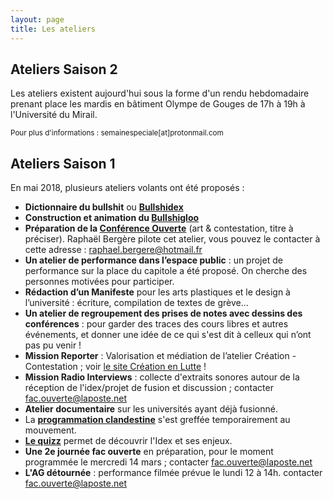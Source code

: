 ```yaml
---
layout: page
title: Les ateliers
---
```


<h2>Ateliers Saison 2</h2>

<p>Les ateliers existent aujourd'hui sous la forme d'un rendu hebdomadaire prenant place les mardis en bâtiment Olympe de Gouges de 17h à 19h à l'Université du Mirail.</p>
<small>Pour plus d'informations : semainespeciale[at]protonmail.com</small>

<h2>Ateliers Saison 1</h2>

En mai 2018, plusieurs ateliers volants ont été proposés : 
* **Dictionnaire du bullshit** ou **<a href="/dico">Bullshidex</a>** 
* **Construction et animation du <a href="/bullshigloo">Bullshigloo</a>**
* **Préparation de la <a href="../conf-ouverte">Conférence Ouverte</a>** (art & contestation, titre à préciser). Raphaël Bergère pilote cet atelier, vous pouvez le contacter à cette adresse : raphael.bergere@hotmail.fr
* **Un atelier de performance dans l’espace public** : un projet de performance sur la place du capitole a été proposé. On cherche des personnes motivées pour participer.
* **Rédaction d’un Manifeste** pour les arts plastiques et le design à l’université&nbsp;:  écriture, compilation de textes de grève… 
* **Un atelier de regroupement des prises de notes avec dessins des conférences** : pour garder des traces des cours libres et autres événements, et donner une idée de ce qui s'est dit à celleux qui n’ont pas pu venir !
* **Mission Reporter** : Valorisation et médiation de l’atelier Création - Contestation ; voir <a href="https://facouverte.wixsite.com/creationenlutte">le site Création en Lutte</a> !
* **Mission Radio Interviews** : collecte d'extraits sonores autour de la réception de l'idex/projet de fusion et discussion ; contacter fac.ouverte@laposte.net
* **Atelier documentaire** sur les universités ayant déjà fusionné.
* La **<a href="http://laprogrammationclandestine.tumblr.com/post/171621177991/la-semaine-sp%C3%A9ciale">programmation clandestine</a>** s'est greffée temporairement au mouvement.
* <a href="/quizz">**Le quizz**</a> permet de découvrir l'Idex et ses enjeux.
* **Une 2e journée fac ouverte** en préparation, pour le moment programmée le mercredi 14 mars ; contacter fac.ouverte@laposte.net
* **L'AG détournée** : performance filmée prévue le lundi 12 à 14h. contacter fac.ouverte@laposte.net
